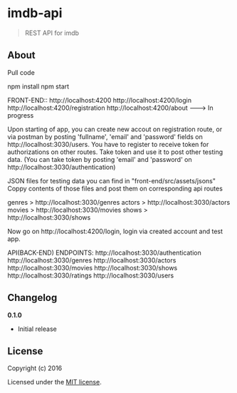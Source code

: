 # imdb-api

> REST API for imdb

## About

Pull code

npm install
npm start

FRONT-END::
http://localhost:4200
http://localhost:4200/login
http://localhost:4200/registration
http://localhost:4200/about   ---> In progress

Upon starting of app, you can create new accout on registration route, or via postman by posting 'fullname', 'email' and 'password' fields on http://localhost:3030/users.
You have to register to receive token for authorizations on other routes. 
Take token and use it to post other testing data.  (You can take token by posting 'email' and 'password' on http://localhost:3030/authentication)

JSON files for testing data you can find in "front-end/src/assets/jsons"
Coppy contents of those files and post them on corresponding api routes

genres > http://localhost:3030/genres
actors > http://localhost:3030/actors
movies > http://localhost:3030/movies
shows  > http://localhost:3030/shows

Now go on http://localhost:4200/login, login via created account and test app.


API(BACK-END) ENDPOINTS:
http://localhost:3030/authentication
http://localhost:3030/genres
http://localhost:3030/actors
http://localhost:3030/movies
http://localhost:3030/shows
http://localhost:3030/ratings
http://localhost:3030/users


## Changelog

__0.1.0__

- Initial release

## License

Copyright (c) 2016

Licensed under the [MIT license](LICENSE).

